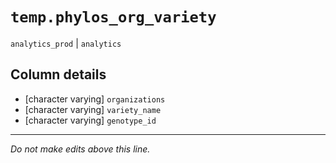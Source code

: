 # `temp.phylos_org_variety`
`analytics_prod` | `analytics`

## Column details
* [character varying] `organizations`
* [character varying] `variety_name`
* [character varying] `genotype_id`

-------------------------------------------------------------------------------
*Do not make edits above this line.*

